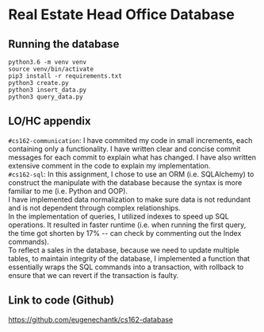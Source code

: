 # Real Estate Head Office Database
## Running the database
```
python3.6 -m venv venv
source venv/bin/activate
pip3 install -r requirements.txt
python3 create.py
python3 insert_data.py
python3 query_data.py
```
## LO/HC appendix
`#cs162-communication`: I have commited my code in small increments, each containing only a functionality. I have written clear and concise commit messages for each commit to explain what has changed. I have also written extensive comment in the code to explain my implementation.  
`#cs162-sql`: In this assignment, I chose to use an ORM (i.e. SQLAlchemy) to construct the manipulate with the database because the syntax is more familiar to me (i.e. Python and OOP).  
I have implemented data normalization to make sure data is not redundant and is not dependent through complex relationships.  
In the implementation of queries, I utilized indexes to speed up SQL operations. It resulted in faster runtime (i.e. when running the first query, the time got shorten by 17% -- can check by commenting out the Index commands).  
To reflect a sales in the database, because we need to update multiple tables, to maintain integrity of the database, I implemented a function that essentially wraps the SQL commands into a transaction, with rollback to ensure that we can revert if the transaction is faulty.  

## Link to code (Github)
https://github.com/eugenechantk/cs162-database